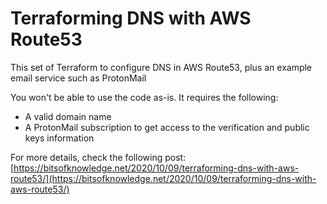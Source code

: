 # Terraforming DNS with AWS Route53

This set of Terraform to configure DNS in AWS Route53, plus an example email service such as ProtonMail

You won't be able to use the code as-is. It requires the following:

* A valid domain name
* A ProtonMail subscription to get access to the verification and public keys information

For more details, check the following post: [https://bitsofknowledge.net/2020/10/09/terraforming-dns-with-aws-route53/](https://bitsofknowledge.net/2020/10/09/terraforming-dns-with-aws-route53/)
